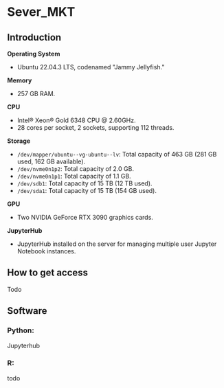 # Sever_MKT

## **Introduction**

**Operating System** 

- Ubuntu 22.04.3 LTS, codenamed "Jammy Jellyfish."

**Memory**

- 257 GB RAM.

**CPU**

- Intel® Xeon® Gold 6348 CPU @ 2.60GHz.
- 28 cores per socket, 2 sockets, supporting 112 threads.

**Storage**

- `/dev/mapper/ubuntu--vg-ubuntu--lv`: Total capacity of 463 GB (281 GB used, 162 GB available).
- `/dev/nvme0n1p2`: Total capacity of 2.0 GB.
- `/dev/nvme0n1p1`: Total capacity of 1.1 GB.
- `/dev/sdb1`: Total capacity of 15 TB (12 TB used).
- `/dev/sda1`: Total capacity of 15 TB (154 GB used).

**GPU**

- Two NVIDIA GeForce RTX 3090 graphics cards.

**JupyterHub**

- JupyterHub installed on the server for managing multiple user Jupyter Notebook instances.



## **How to get access**

Todo

## **Software**

### Python:

Jupyterhub

### R:

todo



